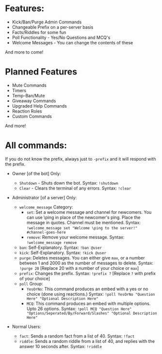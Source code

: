 # Features:
  - Kick/Ban/Purge Admin Commands
  - Changeable Prefix on a per-server basis
  - Facts/Riddles for some fun
  - Poll Functionality - Yes/No Questions and MCQ's
  - Welcome Messages - You can change the contents of these
  
  
And more to come!

# Planned Features
  - Mute Commands
  - Timers
  - Temp-Ban/Mute
  - Giveaway Commands
  - Upgraded Help Commands
  - Reaction Roles
  - Custom Commands

And more!

# All commands:

If you do not know the prefix, always just to `-prefix` and it will respond with the prefix.

  - Owner \[of the bot] Only:
    - `Shutdown` - Shuts down the bot. Syntax: `!shutdown`
    - `Clear` - Clears the terminal of any errors. Syntax: `!clear`


  - Administrator \[of a server] Only:
    - `welcome_message` Category:
      - `set`: Set a welcome message and channel for newcomers. You can use \ping in place of the newcomer's ping. Place the message in quotes. Channel must be mentioned. Syntax: `!welcome_message set "Welcome \ping to the server!" #channel-goes-here`
      - `remove`: Remove your welcome message. Syntax: `!welcome_message remove`
    - `ban`: Self-Explanatory. Syntax: `!ban @user`
    - `kick`: Self-Explanatory. Syntax: `!kick @user`
    - `purge`: Deletes messages. You can either give `max`, or a number between 1 and 2000 as the number of messages to delete. Syntax: `!purge 20` \[Replace 20 with a number of your choice or `max`]
    - `prefix`: Changes the prefix. Syntax: `!prefix ?` \[Replace `?` with prefix of your choice]
    -  `poll` Group:
        - `YesOrNo`: This command produces an embed with a yes or no choice (done using reactions.) Syntax: `!poll YesOrNo "Question Here" "Optional Description Here"`
        - `MCQ`: This command produces an embed with multiple options. Upto 26 options. Syntax: `!poll MCQ "Question Here" "Options/Seperated/By/Forward/Slashes" "Optional Description Here"`
  - Normal Users:
    - `fact`: Sends a random fact from a list of 40. Syntax: `!fact`
    - `riddle`: Sends a random riddle from a list of 40, and replies with the answer 10 seconds after. Syntax: `!riddle`
